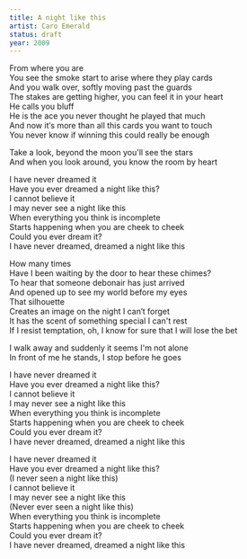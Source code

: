 ```yaml
---
title: A night like this
artist: Caro Emerald
status: draft
year: 2009
---
```


From where you are  
You see the smoke start to arise where they play cards  
And you walk over, softly moving past the guards  
The stakes are getting higher, you can feel it in your heart  
He calls you bluff  
He is the ace you never thought he played that much  
And now it′s more than all this cards you want to touch  
You never know if winning this could really be enough  

Take a look, beyond the moon you'll see the stars  
And when you look around, you know the room by heart  

I have never dreamed it  
Have you ever dreamed a night like this?  
I cannot believe it  
I may never see a night like this  
When everything you think is incomplete  
Starts happening when you are cheek to cheek  
Could you ever dream it?  
I have never dreamed, dreamed a night like this  

How many times  
Have I been waiting by the door to hear these chimes?  
To hear that someone debonair has just arrived  
And opened up to see my world before my eyes  
That silhouette  
Creates an image on the night I can′t forget  
It has the scent of something special I can't rest  
If I resist temptation, oh, I know for sure that I will lose the bet  

I walk away and suddenly it seems I'm not alone  
In front of me he stands, I stop before he goes  

I have never dreamed it  
Have you ever dreamed a night like this?  
I cannot believe it  
I may never see a night like this  
When everything you think is incomplete  
Starts happening when you are cheek to cheek  
Could you ever dream it?  
I have never dreamed, dreamed a night like this  

I have never dreamed it  
Have you ever dreamed a night like this?  
(I never seen a night like this)  
I cannot believe it  
I may never see a night like this  
(Never ever seen a night like this)  
When everything you think is incomplete  
Starts happening when you are cheek to cheek  
Could you ever dream it?  
I have never dreamed, dreamed a night like this   
